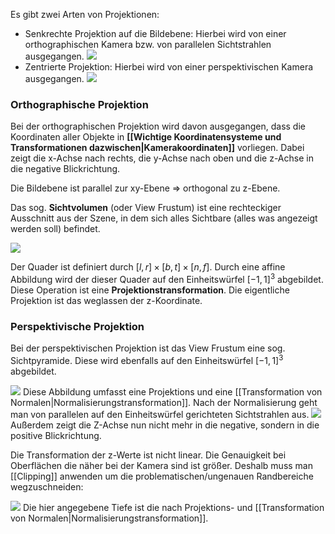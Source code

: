 Es gibt zwei Arten von Projektionen:
- Senkrechte Projektion auf die Bildebene:
  Hierbei wird von einer orthographischen Kamera bzw. von parallelen Sichtstrahlen ausgegangen.
  ![](orthographic_projection.png)
- Zentrierte Projektion:
  Hierbei wird von einer perspektivischen Kamera ausgegangen.
  ![](perspective_projection.png)

### Orthographische Projektion

Bei der orthographischen Projektion wird davon ausgegangen, dass die Koordinaten aller Objekte in **[[Wichtige Koordinatensysteme und Transformationen dazwischen|Kamerakoordinaten]]** vorliegen. Dabei zeigt die x-Achse nach rechts, die y-Achse nach oben und die z-Achse in die negative Blickrichtung.

Die Bildebene ist parallel zur xy-Ebene => orthogonal zu z-Ebene.

Das sog. **Sichtvolumen** (oder View Frustum) ist eine rechteckiger Ausschnitt aus der Szene, in dem sich alles Sichtbare (alles was angezeigt werden soll) befindet.

![](orthographic_projection_transformation.png)

Der Quader ist definiert durch $[l,r] \times [b,t] \times [n,f]$. 
Durch eine affine Abbildung wird der dieser Quader auf den Einheitswürfel $[-1,1]^3$ abgebildet.
Diese Operation ist eine **Projektionstransformation**. Die eigentliche Projektion ist das weglassen der z-Koordinate.

### Perspektivische Projektion

Bei der perspektivischen Projektion ist das View Frustum eine sog. Sichtpyramide. Diese wird ebenfalls auf den Einheitswürfel $[-1,1]^3$ abgebildet.

![](perspective_projection_transformation.png)
Diese Abbildung umfasst eine Projektions und eine [[Transformation von Normalen|Normalisierungstransformation]].
Nach der Normalisierung geht man von parallelen auf den Einheitswürfel gerichteten Sichtstrahlen aus.
![](perspective_projection_transformation_2.png)
Außerdem zeigt die Z-Achse nun nicht mehr in die negative, sondern in die positive Blickrichtung.

Die Transformation der z-Werte ist nicht linear. Die Genauigkeit bei Oberflächen die näher bei der Kamera sind ist größer.
Deshalb muss man [[Clipping]] anwenden um die problematischen/ungenauen Randbereiche wegzuschneiden:

![](perspective_projection_clipping.png)
Die hier angegebene Tiefe ist die nach Projektions- und [[Transformation von Normalen|Normalisierungstransformation]].